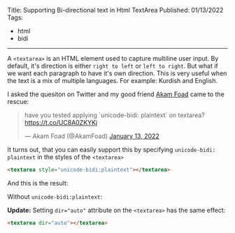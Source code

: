 Title: Supporting Bi-directional text in Html TextArea
Published: 01/13/2022
Tags:
 - html
 - bidi
---

A `<textarea>` is an HTML element used to capture multiline user input. By default, it's direction is either `right to left` or `left to right`. But what if we want each paragraph to have it's own direction. This is very useful when the text is a mix of multiple languages. For example: Kurdish and English.

I asked the quesiton on Twitter and my good friend [Akam Foad](https://twitter.com/AkamFoad) came to the rescue:

<blockquote class="twitter-tweet"><p lang="en" dir="ltr">have you tested applying `unicode-bidi: plaintext` on textarea?<a href="https://t.co/UC8A0ZKYKj">https://t.co/UC8A0ZKYKj</a></p>&mdash; Akam Foad (@AkamFoad) <a href="https://twitter.com/AkamFoad/status/1481557755248918531?ref_src=twsrc%5Etfw">January 13, 2022</a></blockquote> <script async src="https://platform.twitter.com/widgets.js" charset="utf-8"></script>

It turns out, that you can easily support this by specifying `unicode-bidi: plaintext` in the styles of the `<textarea>`

```html
<textarea style="unicode-bidi:plaintext"></textarea>
```

And this is the result:

<script async src="//jsfiddle.net/mhmd_azeez/egzpcovr/2/embed/html,result/"></script>

Without `unicode-bidi:plaintext`:

<script async src="//jsfiddle.net/mhmd_azeez/hmL9s6a7/embed/html,result/"></script>

**Update:** Setting `dir="auto"` attribute on the `<textarea>` has the same effect:

```html
<textarea dir="auto"></textarea>
```
